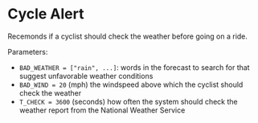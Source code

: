 # Cycle Alert

Recemonds if a cyclist should check the weather before going on a ride.

Parameters:
* `BAD_WEATHER = ["rain", ...]`: words in the forecast to search for that suggest unfavorable weather conditions
* `BAD_WIND = 20` (mph) the windspeed above which the cyclist should check the weather
* `T_CHECK = 3600` (seconds) how often the system should check the weather report from the National Weather Service

